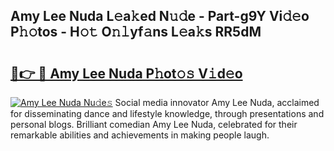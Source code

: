 ## Amy Lee Nuda L𝚎a𝚔ed N𝚞𝚍e - Part-g9Y Vi𝚍𝚎o P𝚑𝚘tos - H𝚘𝚝 O𝚗𝚕yf𝚊ns L𝚎a𝚔s RR5dM

# <h2><a href="http://kf1bha.oniu.top/?m=Amy+Lee+Nuda">🔗👉 🔴 Amy Lee Nuda P𝚑ot𝚘𝚜 V𝚒d𝚎o</a></h2>

[![Amy Lee Nuda Nu𝚍e𝚜](https://i.imgur.com/0qMVB7G.gif)](http://kf1bha.oniu.top/?m=Amy+Lee+Nuda)
Social media innovator Amy Lee Nuda, acclaimed for disseminating dance and lifestyle knowledge, through presentations and personal blogs. Brilliant comedian Amy Lee Nuda, celebrated for their remarkable abilities and achievements in making people laugh.  
